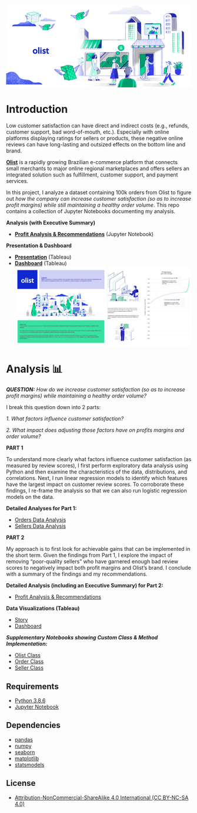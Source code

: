 ![cover_image](./images/olist_dream_money_1000x445.jpg)

# Introduction
Low customer satisfaction can have direct and indirect costs (e.g., refunds, customer support, bad word-of-mouth, etc.). Especially with online platforms displaying ratings for sellers or products, these negative online reviews can have long-lasting and outsized effects on the bottom line and brand. 

**[Olist](https://olist.com/pt-br/)** is a rapidly growing Brazilian e-commerce platform that connects small merchants to major online regional marketplaces and offers sellers an integrated solution such as fulfillment, customer support, and payment services. 

In this project, I analyze a dataset containing 100k orders from Olist to figure out *how the company can increase customer satisfaction (so as to increase profit margins) while still maintaining a healthy order volume*. This repo contains a collection of Jupyter Notebooks documenting my analysis. 

**Analysis (with Executive Summary)**
- [**Profit Analysis & Recommendations**](https://nbviewer.org/github/phlln/olist-analysis/blob/main/notebooks/Profit%20Analysis%20%26%20Recommendations.ipynb?flush_cache=True) (Jupyter Notebook)

**Presentation & Dashboard**
- [**Presentation**](https://public.tableau.com/app/profile/phil.lin/viz/OlistPoor-performingSellersSTORY/Poor-performersOutsizedImpact) (Tableau)
- [**Dashboard**](https://public.tableau.com/app/profile/phil.lin/viz/OlistPoor-performingSellersDASHBOARD/InteractiveDash) (Tableau)
![olist_presentation_preview](./images/olist_presentation_preview_cost_curve.jpg)






# Analysis 📊 

***QUESTION:*** *How do we increase customer satisfaction (so as to increase profit margins) while maintaining a healthy order volume?*

I break this question down into 2 parts:

*1. What factors influence customer satisfaction?*

*2. What impact does adjusting those factors have on profits margins and order volume?*


**PART 1**

To understand more clearly what factors influence customer satisfaction (as measured by review scores), I first perform exploratory data analysis using Python and then examine the characteristics of the data, distributions, and correlations. Next, I run linear regression models to identify which features have the largest impact on customer review scores. To corroborate these findings, I re-frame the analysis so that we can also run logistic regression models on the data.

**Detailed Analyses for Part 1:**
- [Orders Data Analysis](https://nbviewer.org/github/phlln/olist-analysis/blob/main/notebooks/Orders%20Data%20Analysis.ipynb?flush_cache=True)
- [Sellers Data Analysis](https://nbviewer.org/github/phlln/olist-analysis/blob/main/notebooks/Sellers%20Data%20Analysis.ipynb?flush_cache=True)

**PART 2**

My approach is to first look for achievable gains that can be implemented in the short term. Given the findings from Part 1, I  explore the impact of removing “poor-quality sellers” who have garnered enough bad review scores to negatively impact both profit margins and Olist’s brand. I conclude with a summary of the findings and my recommendations.

**Detailed Analysis (including an Executive Summary) for Part 2:**

- [Profit Analysis & Recommendations](https://nbviewer.org/github/phlln/olist-analysis/blob/main/notebooks/Profit%20Analysis%20%26%20Recommendations.ipynb?flush_cache=True)

**Data Visualizations (Tableau)**
- [Story](https://public.tableau.com/app/profile/phil.lin/viz/OlistPoor-performingSellersSTORY/Poor-performersOutsizedImpact)
- [Dashboard](https://public.tableau.com/app/profile/phil.lin/viz/OlistPoor-performingSellersDASHBOARD/InteractiveDash)

***Supplementary Notebooks showing Custom Class & Method Implementation:***
- [Olist Class](https://nbviewer.org/github/phlln/olist-analysis/blob/main/notebooks/Olist%20Class%20-%20Method%20Implementation.ipynb?flush_cache=True)
- [Order Class](https://nbviewer.org/github/phlln/olist-analysis/blob/main/notebooks/Order%20Class%20-%20Method%20Implementation.ipynb?flush_cache=True)
- [Seller Class](https://nbviewer.org/github/phlln/olist-analysis/blob/main/notebooks/Seller%20Class%20-%20Method%20Implementation.ipynb?flush_cache=True)

## Requirements
- [Python 3.8.6](https://www.python.org/downloads/release/python-386/)
- [Jupyter Notebook](http://jupyter.org/)

## Dependencies
- [pandas](https://pandas.pydata.org/)
- [numpy](http://www.numpy.org/)
- [seaborn](https://seaborn.pydata.org/) 
- [matplotlib](https://matplotlib.org/)
- [statsmodels](https://www.statsmodels.org/)

## License
- [Attribution-NonCommercial-ShareAlike 4.0 International (CC BY-NC-SA 4.0)](https://creativecommons.org/licenses/by-nc-sa/4.0/)
